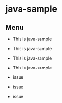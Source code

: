 # java-sample
## Menu
- This is java-sample
- This is java-sample

- This is java-sample
- This is java-sample
- issue
- issue
- issue

